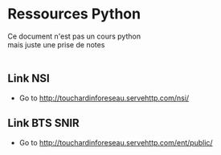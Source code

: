 # Ressources Python #
Ce document n'est pas un cours python  <br>
mais juste une prise de notes <br>
<br>

## Link NSI ##
- Go to http://touchardinforeseau.servehttp.com/nsi/

## Link BTS SNIR ##
- Go to http://touchardinforeseau.servehttp.com/ent/public/

